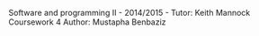 Software and programming II - 2014/2015 - 
Tutor: Keith Mannock 
Coursework 4 
Author: Mustapha Benbaziz

